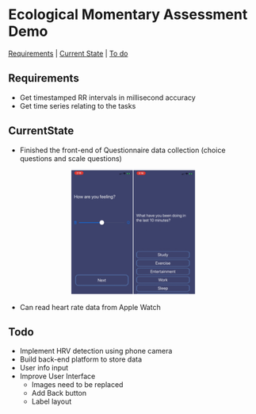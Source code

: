 # Ecological Momentary Assessment Demo
[Requirements](#Requirements) | [Current State](#CurrentState) | [To do](#Todo) 


## Requirements

* Get timestamped RR intervals in millisecond accuracy
* Get time series relating to the tasks

## CurrentState

* Finished the front-end of Questionnaire data collection (choice questions and scale questions)
<p align="center">
  <img src="resources/QuestionExample.JPG" height="50%" width="50%"/>
</p>

* Can read heart rate data from Apple Watch


## Todo

* Implement HRV detection using phone camera
* Build back-end platform to store data
* User info input
* Improve User Interface
  * Images need to be replaced
  * Add Back button
  * Label layout
